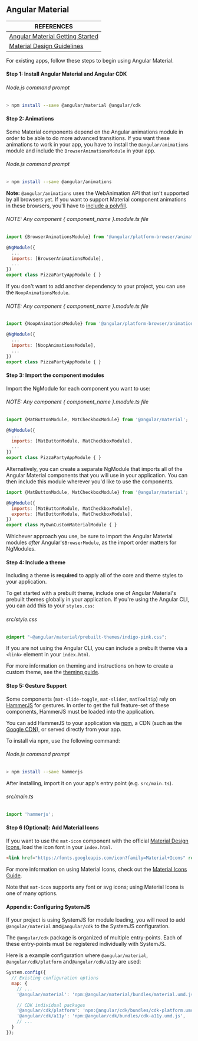 ## Angular Material

| REFERENCES                               |
| ---------------------------------------- |
| [Angular Material Getting Started](https://material.angular.io/guide/getting-started) |
| [Material Design Guidelines](https://material.io/guidelines/) |

For existing apps, follow these steps to begin using Angular Material.

#### Step 1: Install Angular Material and Angular CDK

###### Node.js command prompt

```bash
> npm install --save @angular/material @angular/cdk
```



#### Step 2: Animations

Some Material components depend on the Angular animations module in order to be able to do more advanced transitions. If you want these animations to work in your app, you have to install the `@angular/animations` module and include the `BrowserAnimationsModule` in your app.

###### Node.js command prompt

```bash
> npm install --save @angular/animations
```

**Note:** `@angular/animations` uses the WebAnimation API that isn't supported by all browsers yet. If you want to support Material component animations in these browsers, you'll have to [include a polyfill](https://github.com/web-animations/web-animations-js).

###### _NOTE:_ Any component { component_name }.module.ts file

```javascript
import {BrowserAnimationsModule} from '@angular/platform-browser/animations';

@NgModule({
  ...
  imports: [BrowserAnimationsModule],
  ...
})
export class PizzaPartyAppModule { }
```

If you don't want to add another dependency to your project, you can use the `NoopAnimationsModule`.

###### _NOTE:_ Any component { component_name }.module.ts file

```javascript
import {NoopAnimationsModule} from '@angular/platform-browser/animations';

@NgModule({
  ...
  imports: [NoopAnimationsModule],
  ...
})
export class PizzaPartyAppModule { }
```



#### Step 3: Import the component modules

Import the NgModule for each component you want to use:

###### _NOTE:_ Any component { component_name }.module.ts file

```javascript
import {MatButtonModule, MatCheckboxModule} from '@angular/material';

@NgModule({
  ...
  imports: [MatButtonModule, MatCheckboxModule],
  ...
})
export class PizzaPartyAppModule { }
```

Alternatively, you can create a separate NgModule that imports all of the Angular Material components that you will use in your application. You can then include this module wherever you'd like to use the components.

```javascript
import {MatButtonModule, MatCheckboxModule} from '@angular/material';

@NgModule({
  imports: [MatButtonModule, MatCheckboxModule],
  exports: [MatButtonModule, MatCheckboxModule],
})
export class MyOwnCustomMaterialModule { }
```

Whichever approach you use, be sure to import the Angular Material modules *after* Angular's`BrowserModule`, as the import order matters for NgModules.



#### Step 4: Include a theme

Including a theme is **required** to apply all of the core and theme styles to your application.

To get started with a prebuilt theme, include one of Angular Material's prebuilt themes globally in your application. If you're using the Angular CLI, you can add this to your `styles.css`:

###### src/style.css

```css
@import "~@angular/material/prebuilt-themes/indigo-pink.css";
```

If you are not using the Angular CLI, you can include a prebuilt theme via a `<link>` element in your `index.html`.

For more information on theming and instructions on how to create a custom theme, see the [theming guide](https://material.angular.io/guide/theming).



#### Step 5: Gesture Support

Some components (`mat-slide-toggle`, `mat-slider`, `matTooltip`) rely on [HammerJS](http://hammerjs.github.io/) for gestures. In order to get the full feature-set of these components, HammerJS must be loaded into the application.

You can add HammerJS to your application via [npm](https://www.npmjs.com/package/hammerjs), a CDN (such as the [Google CDN](https://developers.google.com/speed/libraries/#hammerjs)), or served directly from your app.

To install via npm, use the following command:

###### Node.js command prompt

```bash
> npm install --save hammerjs
```

After installing, import it on your app's entry point (e.g. `src/main.ts`).

###### src/main.ts

```javascript
import 'hammerjs';
```



#### Step 6 (Optional): Add Material Icons

If you want to use the `mat-icon` component with the official [Material Design Icons](https://material.io/icons/), load the icon font in your `index.html`.

```html
<link href="https://fonts.googleapis.com/icon?family=Material+Icons" rel="stylesheet">
```

For more information on using Material Icons, check out the [Material Icons Guide](https://google.github.io/material-design-icons/).

Note that `mat-icon` supports any font or svg icons; using Material Icons is one of many options.



#### Appendix: Configuring SystemJS

If your project is using SystemJS for module loading, you will need to add `@angular/material` and`@angular/cdk` to the SystemJS configuration.

The `@angular/cdk` package is organized of multiple entry-points. Each of these entry-points must be registered individually with SystemJS.

Here is a example configuration where `@angular/material`, `@angular/cdk/platform` and`@angular/cdk/a11y` are used:

```javascript
System.config({
  // Existing configuration options
  map: {
    // ...
    '@angular/material': 'npm:@angular/material/bundles/material.umd.js',

    // CDK individual packages
    '@angular/cdk/platform': 'npm:@angular/cdk/bundles/cdk-platform.umd.js',
    '@angular/cdk/a11y': 'npm:@angular/cdk/bundles/cdk-a11y.umd.js',
    // ...
  }
});
```

